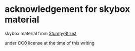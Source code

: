 # acknowledgement for skybox material

skybox material from [StumpyStrust](https://opengameart.org/content/space-skyboxes-0)

under CC0 license at the time of this writing